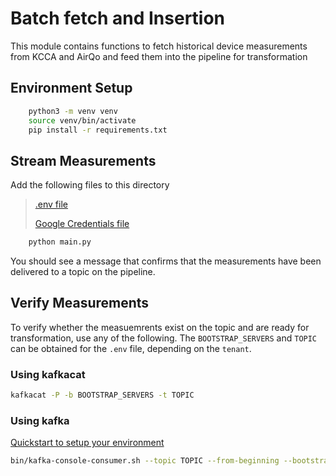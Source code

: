 # Batch fetch and Insertion
This module contains functions to fetch historical device measurements from KCCA and AirQo and feed them into the pipeline for transformation
## Environment Setup
```bash
    python3 -m venv venv
    source venv/bin/activate
    pip install -r requirements.txt
```
## Stream Measurements
Add the following files to this directory
>[.env file](https://docs.google.com/document/d/1vsShgi7LE3BnWLguxXbjXHaWQCnx9Q7Y259CFGlJHeQ/edit)
> 
>[Google Credentials file](https://drive.google.com/file/d/1i2cjGnOl8mftfXWGm5OIXWQrwQHhqkas/view?usp=sharing)
```bash
    python main.py
```
You should see a message that confirms that the measurements have been delivered to a topic on the pipeline.
## Verify Measurements
To verify whether the measuemrents exist on the topic and are ready for transformation, use any of the following. The `BOOTSTRAP_SERVERS` and `TOPIC` can be obtained for the `.env` file, depending on the `tenant`.
### Using kafkacat
```bash
kafkacat -P -b BOOTSTRAP_SERVERS -t TOPIC
```
### Using kafka 
[Quickstart to setup your environment](https://kafka.apache.org/quickstart)
```bash
bin/kafka-console-consumer.sh --topic TOPIC --from-beginning --bootstrap-server BOOTSTRAP_SERVERS
```
